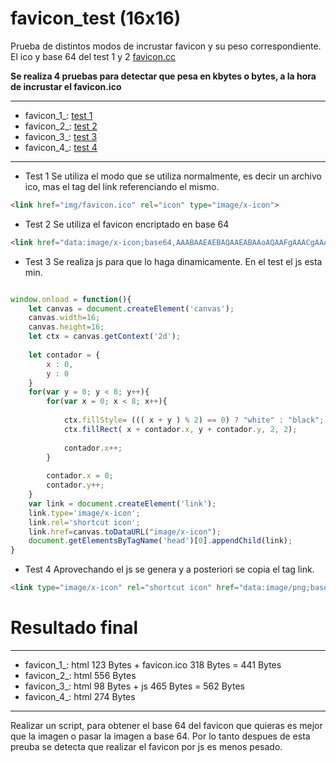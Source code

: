 # favicon_test (16x16)

Prueba de distintos modos de incrustar favicon y su peso correspondiente. 
El ico y base 64 del test 1 y 2 [favicon.cc](https://www.favicon.cc/?action=icon&file_id=802401)


**Se realiza 4 pruebas para detectar que pesa en kbytes o bytes, a la hora de incrustar el favicon.ico**

---

* favicon_1_: [test 1](https://alainforton.github.io/favicon_test/favicon_1_.html) 
* favicon_2_: [test 2](https://alainforton.github.io/favicon_test/favicon_2_.html)
* favicon_3_: [test 3](https://alainforton.github.io/favicon_test/favicon_3_.html)
* favicon_4_: [test 4](https://alainforton.github.io/favicon_test/favicon_4_.html)

---

* Test 1 
Se utiliza el modo que se utiliza normalmente, es decir un archivo ico, mas el tag del link referenciando el mismo.

```html
<link href="img/favicon.ico" rel="icon" type="image/x-icon">
```

* Test 2 
Se utiliza el favicon encriptado en base 64

```html
<link href="data:image/x-icon;base64,AAABAAEAEBAQAAEABAAoAQAAFgAAACgAAAAQAAAAIAAAAAEABAAAAAAAgAAAAAAAAAAAAAAAEAAAAAAAAAAAAAAA////AAAAAAAAAAAAAAAAAAAAAAAAAAAAAAAAAAAAAAAAAAAAAAAAAAAAAAAAAAAAAAAAAAAAAAAAAAAAABEAEQARABEAEQARABEAEREAEQARABEAEQARABEAEQAAEQARABEAEQARABEAEQAREQARABEAEQARABEAEQARAAARABEAEQARABEAEQARABERABEAEQARABEAEQARABEAABEAEQARABEAEQARABEAEREAEQARABEAEQARABEAEQAAAAAAAAAAAAAAAAAAAAAAAAAAAAAAAAAAAAAAAAAAAAAAAAAAAAAAAAAAAAAAAAAAAAAAAAAAAAAAAAAAAAAA" rel="icon" type="image/x-icon"/>
```

* Test 3
Se realiza js para que lo haga dinamicamente. En el test el js esta min.
```javascript

window.onload = function(){ 
	let canvas = document.createElement('canvas');
	canvas.width=16;
	canvas.height=16;
	let ctx = canvas.getContext('2d');
	
	let contador = {
		x : 0,
		y : 0
	}
	for(var y = 0; y < 8; y++){
		for(var x = 0; x < 8; x++){
			
			ctx.fillStyle= ((( x + y ) % 2) == 0) ? "white" : "black";
			ctx.fillRect( x + contador.x, y + contador.y, 2, 2);
			
			contador.x++;
		}
		
		contador.x = 0;
		contador.y++;
	}
	var link = document.createElement('link');
	link.type='image/x-icon';
	link.rel='shortcut icon';
	link.href=canvas.toDataURL("image/x-icon");
	document.getElementsByTagName('head')[0].appendChild(link);
}

```

* Test 4 
Aprovechando el js se genera y a posteriori se copia el tag link.

```html
<link type="image/x-icon" rel="shortcut icon" href="data:image/png;base64,iVBORw0KGgoAAAANSUhEUgAAABAAAAAQCAYAAAAf8/9hAAAAK0lEQVQ4je2QoQEAAAiD+P9pLAarWrdGGAHsAQJumbfgehz8FKRBGqSBqgV8on2fKb+SIQAAAABJRU5ErkJggg==">
```

# Resultado final

---

* favicon_1_: html 123 Bytes + favicon.ico 318 Bytes = 441 Bytes
* favicon_2_: html 556 Bytes 
* favicon_3_: html 98  Bytes + js 465 Bytes  = 562 Bytes
* favicon_4_: html 274 Bytes

---

Realizar un script, para obtener el base 64 del favicon que quieras es mejor que la imagen o pasar la imagen a base 64. Por lo tanto despues de esta preuba se detecta que realizar el favicon por js es menos pesado.




